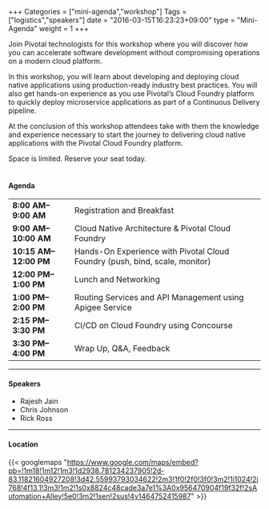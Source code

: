 +++
Categories = ["mini-agenda","workshop"]
Tags = ["logistics","speakers"]
date = "2016-03-15T16:23:23+09:00"
type = "Mini-Agenda"
weight = 1
+++

Join Pivotal technologists for this workshop where you will discover how you can accelerate software development without compromising operations on a modern cloud platform.

In this workshop, you will learn about developing and deploying cloud native applications using production-ready industry best practices. You will also get hands-on experience as you use Pivotal’s Cloud Foundry platform to quickly deploy microservice applications as part of a Continuous Delivery pipeline.

At the conclusion of this workshop attendees take with them the knowledge and experience necessary to start the journey to delivering cloud native applications with the Pivotal Cloud Foundry platform.

Space is limited. Reserve your seat today.
<br><br>

#### Agenda
|  |  |
|------|------|
| **8:00 AM–9:00 AM** | Registration and Breakfast  |
| **9:00 AM–10:00 AM** | Cloud Native Architecture & Pivotal Cloud Foundry |    
| **10:15 AM–12:00 PM** | Hands-On Experience with Pivotal Cloud Foundry  (push, bind, scale, monitor) |
| **12:00 PM–1:00 PM** | Lunch and Networking  |
| **1:00 PM–2:00 PM** |Routing Services and API Management using Apigee Service  |
| **2:15 PM–3:30 PM** | CI/CD on Cloud Foundry using Concourse  |
| **3:30 PM–4:00 PM** | Wrap Up, Q&A, Feedback  |

---

#### Speakers
+ Rajesh Jain
+ Chris Johnson
+ Rick Ross

---

#### Location

{{< googlemaps "https://www.google.com/maps/embed?pb=!1m18!1m12!1m3!1d2938.781234237905!2d-83.11821604927208!3d42.55993793034622!2m3!1f0!2f0!3f0!3m2!1i1024!2i768!4f13.1!3m3!1m2!1s0x8824c48cade3a7e1%3A0x956470904f19f32f!2sAutomation+Alley!5e0!3m2!1sen!2sus!4v1464752415987" >}}
